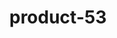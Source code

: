 ---
title: "product-53"
description: Lorem ipsum dolor sit amet, consectetur adipiscing elit, sed do eiusmod tempor incididunt ut labore et dolore magna aliqua. Ut enim ad minim veniam, quis nostrud exercitation ullamco laboris nisi ut aliquip ex ea commodo consequat. Duis aute irure dolor in reprehenderit in voluptate velit esse cillum dolore eu fugiat nulla pariatur. Excepteur sint occaecat cupidatat non proident, sunt in culpa qui officia deserunt mollit anim id est laborum.
img: src/assets/images/products/salloura-oglu/product-53.webp
family: [salloura-oglu-products]
price: 77.99
priceDiscount: 0
weight: 1.00052999999999
rating: 100
id: 8fzFNWBk2uYI
---